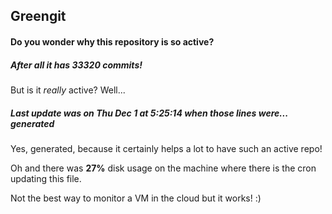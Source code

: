 ## Greengit

#### Do you wonder why this repository is so active?

##### After all it has 33320 commits!

But is it *really* active? Well...

##### Last update was on Thu Dec 1 at 5:25:14 when those lines were... generated

Yes, generated, because it certainly helps a lot to have such an active repo!

Oh and there was **27%** disk usage on the machine
where there is the cron updating this file.

Not the best way to monitor a VM in the cloud but it works! :)
